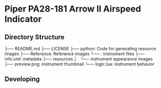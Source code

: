 # Piper PA28-181 Arrow II Airspeed Indicator

## Directory Structure

├── README.md
├── LICENSE
├── python: Code for generating resource images
├── Reference: Reference images
└── <UUID>: Instrument files
    ├── info.xml: metadata
    ├── resources
    │   └── instrument appearance images
    ├── preview.png: instrument thumbnail
    └── logic.lua: instrument behavior

## Developing
